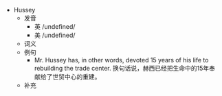 - Hussey
  - 发音
    - 英 /undefined/
    - 美 /undefined/
  - 词义
  - 例句
    - Mr. Hussey has, in other words, devoted 15 years of his life to rebuilding the trade center. 换句话说，赫西已经把生命中的15年奉献给了世贸中心的重建。
  - 补充